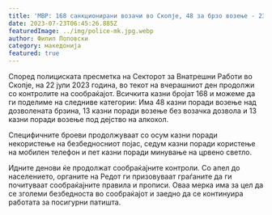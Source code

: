 ```yaml
---
title: 'МВР: 168 санкционирани возачи во Скопје, 48 за брзо возење - 23 ЈУЛИ 2023'
date: 2023-07-23T06:45:26.885Z
featuredImage: ../img/police-mk.jpg.webp
author: Филип Поповски
category: македонија
featured: true
---
```

Според полициската пресметка на Секторот за Внатрешни Работи во Скопје, на 22 јули 2023 година, во текот на вчерашниот ден продолжи со контролите на сообраќајот. Всичкита казни бројат 168 и можеме да ги поделиме на следниве категории: Има 48 казни поради возење над дозволената брзина, 13 казни поради возење без возачка дозвола и 13 казни поради возење под дејство на алкохол.

Специфичните броеви продолжуваат со осум казни поради некористење на безбедносниот појас, седум казни поради користење на мобилен телефон и пет казни поради минување на црвено светло.

Идните денови ќе продолжат сообраќајните контроли. Со апел до населението, органите на Редот ги призовуваат граѓаните да ги почитуваат сообраќајните правила и прописи. Оваа мерка има за цел да се зголеми безбедноста во сообраќајот и заедно да се континуира работата за посигурни патишта.
